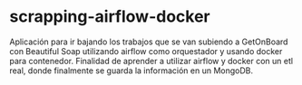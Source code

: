 # scrapping-airflow-docker
Aplicación para ir bajando los trabajos que se van subiendo a GetOnBoard con Beautiful Soap utilizando airflow como orquestador y usando docker para contenedor. Finalidad de aprender a utilizar airflow y docker con un etl real, donde finalmente se guarda la información en un MongoDB.
